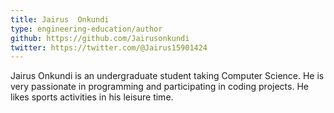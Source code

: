 ```yaml
---
title: Jairus  Onkundi
type: engineering-education/author
github: https://github.com/Jairusonkundi
twitter: https://twitter.com/@Jairus15901424
---
```

Jairus Onkundi is an undergraduate student taking Computer Science. He is very passionate in programming and participating in coding projects. He likes sports activities in his leisure time.